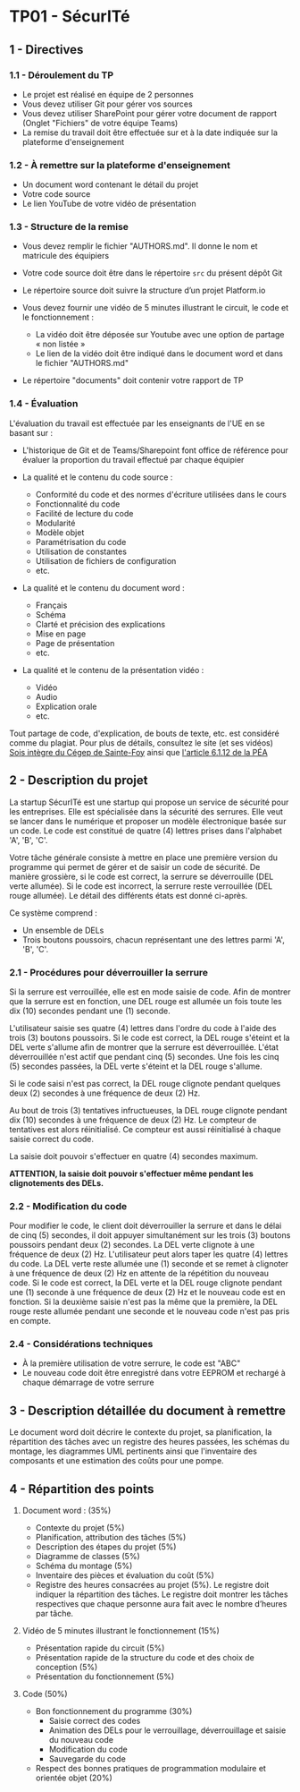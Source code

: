 # TP01 - SécurITé

## 1 - Directives

### 1.1 - Déroulement du TP

- Le projet est réalisé en équipe de 2 personnes
- Vous devez utiliser Git pour gérer vos sources
- Vous devez utiliser SharePoint pour gérer votre document de rapport (Onglet "Fichiers" de votre équipe Teams)
- La remise du travail doit être effectuée sur et à la date indiquée  sur la plateforme d'enseignement

### 1.2 - À remettre sur la plateforme d'enseignement

- Un document word contenant le détail du projet
- Votre code source
- Le lien YouTube de votre vidéo de présentation

### 1.3 - Structure de la remise

- Vous devez remplir le fichier "AUTHORS.md".
  Il donne le nom et matricule des équipiers
- Votre code source doit être dans le répertoire  ```src``` du présent dépôt Git
- Le répertoire source doit suivre la structure d’un projet Platform.io
- Vous devez fournir une vidéo de 5 minutes illustrant le circuit, le code et le fonctionnement :
  - La vidéo doit être déposée sur Youtube avec une option de partage « non listée »
  - Le lien de la vidéo doit être indiqué dans le document word et dans le fichier "AUTHORS.md"

- Le répertoire "documents" doit contenir votre rapport de TP

### 1.4 - Évaluation

L'évaluation du travail est effectuée par les enseignants de l'UE en se basant sur :

- L'historique de Git et de Teams/Sharepoint font office de référence pour évaluer la proportion du travail effectué par chaque équipier

- La qualité et le contenu du code source :

  - Conformité du code et des normes d'écriture utilisées dans le cours
  - Fonctionnalité du code
  - Facilité de lecture du code
  - Modularité
  - Modèle objet
  - Paramétrisation du code
  - Utilisation de constantes
  - Utilisation de fichiers de configuration
  - etc.

- La qualité et le contenu du document word :
  
  - Français
  - Schéma
  - Clarté et précision des explications
  - Mise en page
  - Page de présentation
  - etc.

- La qualité et le contenu de la présentation vidéo :

  - Vidéo
  - Audio
  - Explication orale
  - etc.

Tout partage de code, d'explication, de bouts de texte, etc. est considéré comme du plagiat. Pour plus de détails, consultez le site (et ses vidéos) [Sois intègre du Cégep de Sainte-Foy](http://csfoy.ca/soisintegre) ainsi que [l'article 6.1.12 de la PÉA](https://www.csfoy.ca/fileadmin/documents/notre_cegep/politiques_et_reglements/5.9_PolitiqueEvaluationApprentissages_2019.pdf)

## 2 - Description du projet

La startup SécurITé est une startup qui propose un service de sécurité pour les entreprises. Elle est spécialisée dans la sécurité des serrures. Elle veut se lancer dans le numérique et proposer un modèle électronique basée sur un code. Le code est constitué de quatre (4) lettres prises dans l'alphabet 'A', 'B', 'C'.

Votre tâche générale consiste à mettre en place une première version du programme qui permet de gérer et de saisir un code de sécurité. De manière grossière, si le code est correct, la serrure se déverrouille (DEL verte allumée). Si le code est incorrect, la serrure reste verrouillée (DEL rouge allumée). Le détail des différents états est donné ci-après.

Ce système comprend :

- Un ensemble de DELs
- Trois boutons poussoirs, chacun représentant une des lettres parmi 'A', 'B', 'C'.

### 2.1 - Procédures pour déverrouiller la serrure

Si la serrure est verrouillée, elle est en mode saisie de code. Afin de montrer que la serrure est en fonction, une DEL rouge est allumée un fois toute les dix (10) secondes pendant une (1) seconde.

L'utilisateur saisie ses quatre (4) lettres dans l'ordre du code à l'aide des trois (3) boutons poussoirs. Si le code est correct, la DEL rouge s'éteint et la DEL verte s'allume afin de montrer que la serrure est déverrouillée. L'état déverrouillée n'est actif que pendant cinq (5) secondes. Une fois les cinq (5) secondes passées, la DEL verte s'éteint et la DEL rouge s'allume.

Si le code saisi n'est pas correct, la DEL rouge clignote pendant quelques deux (2) secondes à une fréquence de deux (2) Hz.

Au bout de trois (3) tentatives infructueuses, la DEL rouge clignote pendant dix (10) secondes à une fréquence de deux (2) Hz. Le compteur de tentatives est alors réinitialisé. Ce compteur est aussi réinitialisé à chaque saisie correct du code.

La saisie doit pouvoir s'effectuer en quatre (4) secondes maximum.

**ATTENTION, la saisie doit pouvoir s'effectuer même pendant les clignotements des DELs.**

### 2.2 - Modification du code

Pour modifier le code, le client doit déverrouiller la serrure et dans le délai de cinq (5) secondes, il doit appuyer simultanément sur les trois (3) boutons poussoirs pendant deux (2) secondes. La DEL verte clignote à une fréquence de deux (2) Hz. L'utilisateur peut alors taper les quatre (4) lettres du code. La DEL verte reste allumée une (1) seconde et se remet à clignoter à une fréquence de deux (2) Hz en attente de la répétition du nouveau code. Si le code est correct, la DEL verte et la DEL rouge clignote pendant une (1) seconde à une fréquence de deux (2) Hz et le nouveau code est en fonction. Si la deuxième saisie n'est pas la même que la première, la DEL rouge reste allumée pendant une seconde et le nouveau code n'est pas pris en compte.

### 2.4 - Considérations techniques

- À la première utilisation de votre serrure, le code est "ABC"
- Le nouveau code doit être enregistré dans votre EEPROM et rechargé à chaque démarrage de votre serrure

## 3 - Description détaillée du document à remettre

Le document word doit décrire le contexte du projet, sa planification, la répartition des tâches avec un registre des heures passées, les schémas du montage, les diagrammes UML pertinents ainsi que l'inventaire des composants et une estimation des coûts pour une pompe.

## 4 - Répartition des points

1. Document word : (35%)
   - Contexte du projet (5%)
   - Planification, attribution des tâches (5%)
   - Description des étapes du projet (5%)
   - Diagramme de classes (5%)
   - Schéma du montage (5%)
   - Inventaire des pièces et évaluation du coût (5%)
   - Registre des heures consacrées au projet (5%). Le registre doit indiquer la répartition des tâches. Le registre doit montrer les tâches respectives que chaque personne aura fait avec le nombre d’heures par tâche.

2. Vidéo de 5 minutes illustrant le fonctionnement (15%)
   - Présentation rapide du circuit (5%)
   - Présentation rapide de la structure du code et des choix de conception (5%)
   - Présentation du fonctionnement (5%)

3. Code (50%)
   - Bon fonctionnement du programme (30%)
     - Saisie correct des codes
     - Animation des DELs pour le verrouillage, déverrouillage et saisie du nouveau code
     - Modification du code
     - Sauvegarde du code
   - Respect des bonnes pratiques de programmation modulaire et orientée objet (20%)
